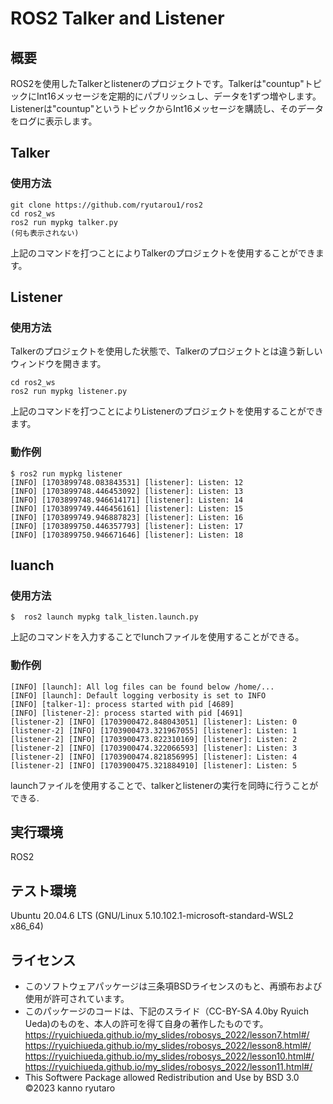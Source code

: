 # ROS2 Talker and Listener 

## 概要
ROS2を使用したTalkerとlistenerのプロジェクトです。Talkerは"countup"トピックにInt16メッセージを定期的にパブリッシュし、データを1ずつ増やします。Listenerは"countup"というトピックからInt16メッセージを購読し、そのデータをログに表示します。

## Talker

### 使用方法
```ros2
git clone https://github.com/ryutarou1/ros2
cd ros2_ws 
ros2 run mypkg talker.py
(何も表示されない)
```
上記のコマンドを打つことによりTalkerのプロジェクトを使用することができます。

##  Listener

### 使用方法
Talkerのプロジェクトを使用した状態で、Talkerのプロジェクトとは違う新しいウィンドウを開きます。
```ros2
cd ros2_ws
ros2 run mypkg listener.py
```
上記のコマンドを打つことによりListenerのプロジェクトを使用することができます。

### 動作例
```
$ ros2 run mypkg listener
[INFO] [1703899748.083843531] [listener]: Listen: 12
[INFO] [1703899748.446453092] [listener]: Listen: 13
[INFO] [1703899748.946614171] [listener]: Listen: 14
[INFO] [1703899749.446456161] [listener]: Listen: 15
[INFO] [1703899749.946887823] [listener]: Listen: 16
[INFO] [1703899750.446357793] [listener]: Listen: 17
[INFO] [1703899750.946671646] [listener]: Listen: 18
```

## luanch

### 使用方法
```ros2
$  ros2 launch mypkg talk_listen.launch.py
```
上記のコマンドを入力することでlunchファイルを使用することができる。

### 動作例
```
[INFO] [launch]: All log files can be found below /home/...
[INFO] [launch]: Default logging verbosity is set to INFO
[INFO] [talker-1]: process started with pid [4689]
[INFO] [listener-2]: process started with pid [4691]
[listener-2] [INFO] [1703900472.848043051] [listener]: Listen: 0
[listener-2] [INFO] [1703900473.321967055] [listener]: Listen: 1
[listener-2] [INFO] [1703900473.822310169] [listener]: Listen: 2
[listener-2] [INFO] [1703900474.322066593] [listener]: Listen: 3
[listener-2] [INFO] [1703900474.821856995] [listener]: Listen: 4
[listener-2] [INFO] [1703900475.321884910] [listener]: Listen: 5
```
launchファイルを使用することで、talkerとlistenerの実行を同時に行うことができる.

## 実行環境
ROS2

## テスト環境
Ubuntu 20.04.6 LTS (GNU/Linux 5.10.102.1-microsoft-standard-WSL2 x86_64)

## ライセンス
* このソフトウェアパッケージは三条項BSDライセンスのもと、再頒布および使用が許可されています。
* このパッケージのコードは、下記のスライド（CC-BY-SA 4.0by Ryuich Ueda)のものを、本人の許可を得て自身の著作したものです。
https://ryuichiueda.github.io/my_slides/robosys_2022/lesson7.html#/
https://ryuichiueda.github.io/my_slides/robosys_2022/lesson8.html#/
https://ryuichiueda.github.io/my_slides/robosys_2022/lesson10.html#/
https://ryuichiueda.github.io/my_slides/robosys_2022/lesson11.html#/
* This Softwere Package allowed Redistribution and Use by BSD 3.0
©2023 kanno ryutaro
